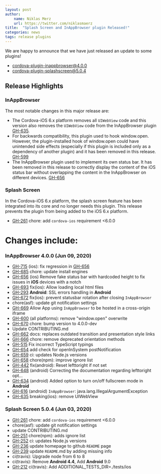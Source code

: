 ```yaml
---
layout: post
author:
    name: Niklas Merz
    url: https://twitter.com/niklasmaerz
title:  "Splash Screen and InAppBrowser plugin Released!"
categories: news
tags: release plugins
---
```


We are happy to announce that we have just released an update to some plugins!

* [cordova-plugin-inappbrowser@4.0.0](https://www.npmjs.org/package/cordova-plugin-inappbrowser)
* [cordova-plugin-splashscreen@5.0.4](https://www.npmjs.org/package/cordova-plugin-splashscreen)

## Release Highlights

### InAppBrowser

The most notable changes in this major release are:

* The Cordova-iOS 6.x platform removes all `UIWebView` code and this version also removes the `UIWebView` code from the InAppBrowser plugin [GH-635](https://github.com/apache/cordova-plugin-inappbrowser/pull/635).
* For backwards compatibility, this plugin used to hook window.open. However, the plugin-installed hook of window.open could have unintended side effects (especially if this plugin is included only as a dependency of another plugin) and it has been removed in this release.  [GH-599](https://github.com/apache/cordova-plugin-inappbrowser/issues/599)
* The InAppBrowser plugin used to implement its own status bar. It has been removed in this release to correctly display the content of the iOS status bar without overlapping the content in the InAppBrowser on different devices. [GH-656](https://github.com/apache/cordova-plugin-inappbrowser/pull/656)

### Splash Screen

In the Cordova-iOS 6.x platform, the splash screen feature has been integrated into its core and no longer needs this plugin. This release prevents the plugin from being added to the iOS 6.x platform.

* [GH-261](https://github.com/apache/cordova-plugin-splashscreen/pull/261) chore: add `cordova-ios` requirement <6.0.0

<!--more-->
# Changes include:

### InAppBrowser 4.0.0 (Jun 09, 2020)

* [GH-715](https://github.com/apache/cordova-plugin-inappbrowser/pull/715) (ios): fix regression in [GH-656](https://github.com/apache/cordova-plugin-inappbrowser/pull/656)
* [GH-685](https://github.com/apache/cordova-plugin-inappbrowser/pull/685) chore: update install engines
* [GH-656](https://github.com/apache/cordova-plugin-inappbrowser/pull/656) (ios) Remove fake status bar with hardcoded height to fix issues in **iOS** devices with a notch
* [GH-693](https://github.com/apache/cordova-plugin-inappbrowser/pull/693) fix(ios): Allow loading local html files
* [GH-293](https://github.com/apache/cordova-plugin-inappbrowser/pull/293)  **Android**: SSL errors handling in **Android**
* [GH-672](https://github.com/apache/cordova-plugin-inappbrowser/pull/672) fix(ios): prevent statusbar rotation after closing `InAppBrowser`
* chore(asf): update git notification settings
* [GH-669](https://github.com/apache/cordova-plugin-inappbrowser/pull/669) Allow App using `InAppBrowser` to be hosted in a cross-origin iframe
* [GH-600](https://github.com/apache/cordova-plugin-inappbrowser/pull/600) (all platforms): remove "window.open" overwrite
* [GH-670](https://github.com/apache/cordova-plugin-inappbrowser/pull/670) chore: bump version to 4.0.0-dev
* Update CONTRIBUTING.md
* [GH-662](https://github.com/apache/cordova-plugin-inappbrowser/pull/662) docs: replaces outdated transition and presentation style links
* [GH-666](https://github.com/apache/cordova-plugin-inappbrowser/pull/666) chore: remove deprecated orientation methods
* [GH-515](https://github.com/apache/cordova-plugin-inappbrowser/pull/515) Fix incorrect TypeScript typings
* [GH-654](https://github.com/apache/cordova-plugin-inappbrowser/pull/654) add check for openInSystem postNotification
* [GH-659](https://github.com/apache/cordova-plugin-inappbrowser/pull/659) ci: updates Node.js versions
* [GH-658](https://github.com/apache/cordova-plugin-inappbrowser/pull/658) chore(npm): improve ignore list
* [GH-442](https://github.com/apache/cordova-plugin-inappbrowser/pull/442) fix(android): Reset lefttoright if not set
* [GH-648](https://github.com/apache/cordova-plugin-inappbrowser/pull/648) (android) Correcting the documentation regarding lefttoright opt…
* [GH-634](https://github.com/apache/cordova-plugin-inappbrowser/pull/634) (android) Added option to turn on/off fullscreen mode in **Android**
* [GH-616](https://github.com/apache/cordova-plugin-inappbrowser/pull/616) (android) `InAppBrowser`: java.lang.IllegalArgumentException
* [GH-635](https://github.com/apache/cordova-plugin-inappbrowser/pull/635) breaking(ios): remove UIWebView

### Splash Screen 5.0.4 (Jun 03, 2020)
* [GH-261](https://github.com/apache/cordova-plugin-splashscreen/pull/261) chore: add `cordova-ios` requirement <6.0.0
* chore(asf): update git notification settings
* update CONTRIBUTING.md
* [GH-251](https://github.com/apache/cordova-plugin-splashscreen/pull/251) chore(npm): adds ignore list
* [GH-252](https://github.com/apache/cordova-plugin-splashscreen/pull/252) ci: updates Node.js versions
* [GH-236](https://github.com/apache/cordova-plugin-splashscreen/pull/236) update homepage to github `README` page
* [GH-239](https://github.com/apache/cordova-plugin-splashscreen/pull/239) update `README`.md by adding missing info
* ci(travis): Upgrade node from 6 to 8
* ci(travis): Remove **Android 4.4**, Add **Android** 9.0
* [GH-212](https://github.com/apache/cordova-plugin-splashscreen/pull/212) ci(travis): Add ADDITIONAL_TESTS_DIR=./tests/ios
